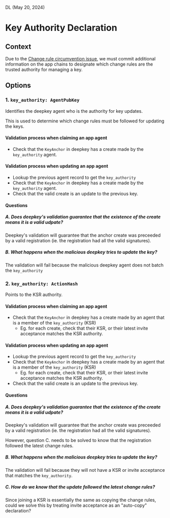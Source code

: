 
DL (May 20, 2024)

# Key Authority Declaration

## Context

Due to the [Change rule circumvention issue](https://github.com/holochain/deepkey/issues/23), we
must commit additional information on the app chains to designate which change rules are the
trusted authority for managing a key.


## Options

### 1. `key_authority: AgentPubKey`

Identifies the deepkey agent who is the authority for key updates.

This is used to determine which change rules must be followed for updating the keys.

#### Validation process when claiming an app agent

- Check that the `KeyAnchor` in deepkey has a create made by the `key_authority` agent.

#### Validation process when updating an app agent

- Lookup the previous agent record to get the `key_authority`
- Check that the `KeyAnchor` in deepkey has a create made by the `key_authority` agent.
- Check that the valid create is an update to the previous key.

#### Questions

#####  A. Does deepkey's validation guarantee that the existence of the create means it is a valid udpate?

Deepkey's validation will guarantee that the anchor create was preceeded by a valid registration
(ie. the registration had all the valid signatures).

#####  B. What happens when the malicious deepkey tries to update the key?

The validation will fail because the malicious deepkey agent does not batch the `key_authority`


### 2. `key_authority: ActionHash`

Points to the KSR authority.

#### Validation process when claiming an app agent

- Check that the `KeyAnchor` in deepkey has a create made by an agent that is a member of the
  `key_authority` (KSR)
  - Eg. for each create, check that their KSR, or their latest invite acceptance matches the KSR
    authority.

#### Validation process when updating an app agent

- Lookup the previous agent record to get the `key_authority`
- Check that the `KeyAnchor` in deepkey has a create made by an agent that is a member of the
  `key_authority` (KSR)
  - Eg. for each create, check that their KSR, or their latest invite acceptance matches the KSR
    authority.
- Check that the valid create is an update to the previous key.

#### Questions

#####  A. Does deepkey's validation guarantee that the existence of the create means it is a valid udpate?

Deepkey's validation will guarantee that the anchor create was preceeded by a valid registration
(ie. the registration had all the valid signatures).

However, question C. needs to be solved to know that the registration followed the latest change
rules.

#####  B. What happens when the malicious deepkey tries to update the key?

The validation will fail because they will not have a KSR or invite acceptance that matches the
`key_authority`.


#####  C. How do we know that the update followed the latest change rules?

Since joining a KSR is essentially the same as copying the change rules, could we solve this by
treating invite acceptance as an "auto-copy" declaration?
